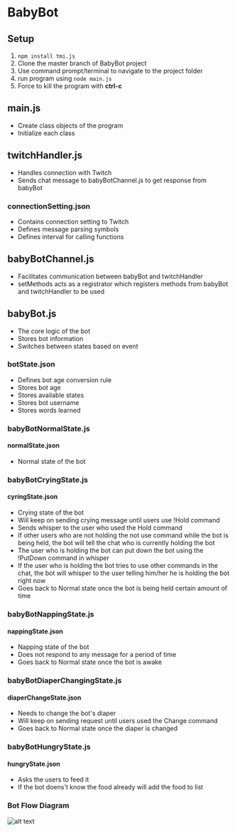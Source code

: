 # BabyBot

## Setup

1. `npm install tmi.js`
2. Clone the master branch of BabyBot project
3. Use command prompt/terminal to navigate to the project folder
4. run program using `node main.js`
5. Force to kill the program with **ctrl-c**

## main.js
- Create class objects of the program
- Initialize each class

## twitchHandler.js
- Handles connection with Twitch
- Sends chat message to babyBotChannel.js to get response from babyBot

### connectionSetting.json
- Contains connection setting to Twitch
- Defines message parsing symbols
- Defines interval for calling functions

## babyBotChannel.js
- Facilitates communication between babyBot and twitchHandler
- setMethods acts as a registrator which registers methods from babyBot and twitchHandler to be used

## babyBot.js
- The core logic of the bot
- Stores bot information
- Switches between states based on event

### botState.json
- Defines bot age conversion rule
- Stores bot age
- Stores available states
- Stores bot username
- Stores words learned

### babyBotNormalState.js
#### normalState.json
- Normal state of the bot

### babyBotCryingState.js
#### cyringState.json
- Crying state of the bot
- Will keep on sending crying message until users use !Hold command
- Sends whisper to the user who used the Hold command
- If other users who are not holding the not use command while the bot is being held, the bot will tell the chat who is currently holding the bot
- The user who is holding the bot can put down the bot using the !PutDown command in whisper
- If the user who is holding the bot tries to use other commands in the chat, the bot will whisper to the user telling him/her he is holding the bot right now
- Goes back to Normal state once the bot is being held certain amount of time

### babyBotNappingState.js
#### nappingState.json
- Napping state of the bot
- Does not respond to any message for a period of time
- Goes back to Normal state once the bot is awake

### babyBotDiaperChangingState.js
#### diaperChangeState.json
- Needs to change the bot's diaper
- Will keep on sending request until users used the Change command
- Goes back to Normal state once the diaper is changed

### babyBotHungryState.js
#### hungryState.json
- Asks the users to feed it
- If the bot doens't know the food already will add the food to list


### Bot Flow Diagram
![alt text](https://github.com/ihwang1/BabyBot/blob/master/Design/BabyBot%20Flow.jpg "BabyBot Flow Chart")

